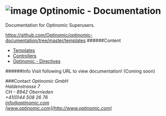 ![image](http://www.ottiger.org/optinomic_logo/optinomic_logo_medium.png)
Optinomic - Documentation
=========================

Documentation for Optinomic Superusers.    


https://github.com/Optinomic/optinomic-documentation/tree/master/templates
######Content
- [Templates](https://github.com/Optinomic/optinomic-documentation/tree/master/templates)   
- [Controllers](https://github.com/Optinomic/optinomic-documentation/tree/master/controller)    
- [Optinomic - Directives](https://github.com/Optinomic/optinomic-documentation/blob/master/optinomic-directives/)    



######Info
Visit following URL to view documentation! (Coming soon)



###Contact
*Optinomic GmbH*   
*Haldenstrasse 7*     
*CH - 8942 Oberrieden*     
*+41(0)44 508 26 76*    
*info@optinomic.com*   
*[www.optinomic.com](http://www.optinomic.com)*     



